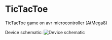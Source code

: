 # TicTacToe
TicTacToe game on avr microcontroller (AtMega8)

 Device schematic:
    ![Device schematic](TicTacToe/Hardware/Schematic.png)
